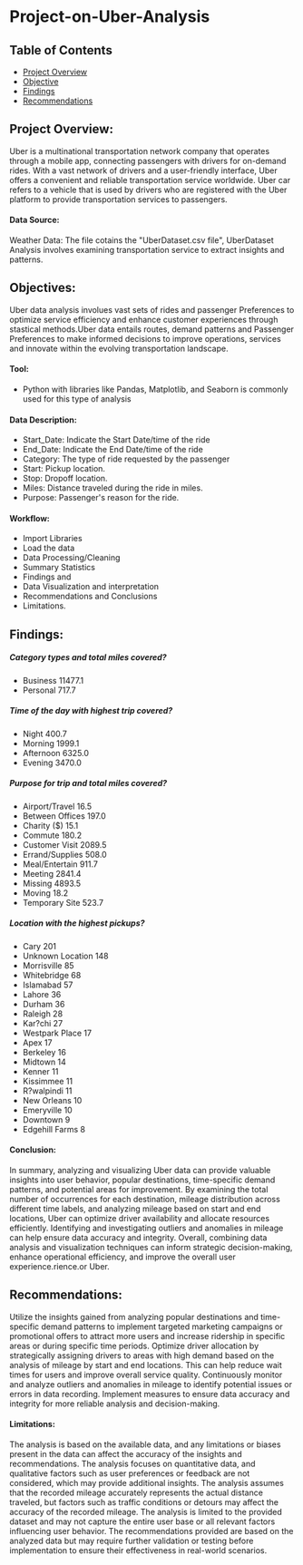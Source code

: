 # Project-on-Uber-Analysis

## Table of Contents
- [Project Overview](#project-overview)
- [Objective](#objective)
- [Findings](#findings)
- [Recommendations](#recommendations)

## Project Overview:
Uber is a multinational transportation network company that operates through a mobile app, connecting passengers with drivers for on-demand rides. With a vast network of drivers and a user-friendly interface, Uber offers a convenient and reliable transportation service worldwide. Uber car refers to a vehicle that is used by drivers who are registered with the Uber platform to provide transportation services to passengers.

#### Data Source:
Weather Data: The file cotains the "UberDataset.csv file", UberDataset Analysis involves examining transportation service to extract insights and patterns. 


## Objectives:
Uber data analysis involues vast sets of rides and passenger Preferences to optimize service efficiency and enhance customer experiences through stastical methods.Uber data entails routes, demand patterns and Passenger Preferences to make informed decisions to improve operations, services and innovate within the evolving transportation landscape.


#### Tool:
- Python with libraries like Pandas, Matplotlib, and Seaborn is commonly used for this type of analysis


#### Data Description:
- Start_Date: Indicate the Start Date/time of the ride
- End_Date: Indicate the End Date/time of the ride
- Category: The type of ride requested by the passenger
- Start: Pickup location.
- Stop: Dropoff location.
- Miles: Distance traveled during the ride in miles.
- Purpose: Passenger's reason for the ride.

#### Workflow:
- Import Libraries
- Load the data
- Data Processing/Cleaning
- Summary Statistics
- Findings and 
- Data Visualization and interpretation
- Recommendations and Conclusions
- Limitations.

## Findings:
##### Category types and total miles covered?
- Business    11477.1
- Personal      717.7

##### Time of the day with highest trip covered?
- Night         400.7
- Morning      1999.1
- Afternoon    6325.0
- Evening      3470.0

##### Purpose for trip and total miles covered?
- Airport/Travel       16.5
- Between Offices     197.0
- Charity ($)          15.1
- Commute             180.2
- Customer Visit     2089.5
- Errand/Supplies     508.0
- Meal/Entertain      911.7
- Meeting            2841.4
- Missing            4893.5
- Moving               18.2
- Temporary Site      523.7

##### Location with the highest pickups?
- Cary                201
- Unknown Location    148
- Morrisville          85
- Whitebridge          68
- Islamabad            57
- Lahore               36
- Durham               36
- Raleigh              28
- Kar?chi              27
- Westpark Place       17
- Apex                 17
- Berkeley             16
- Midtown              14
- Kenner               11
- Kissimmee            11
- R?walpindi           11
- New Orleans          10
- Emeryville           10
- Downtown              9
- Edgehill Farms        8

#### Conclusion:
In summary, analyzing and visualizing Uber data can provide valuable insights into user behavior, popular destinations, time-specific demand patterns, and potential areas for improvement. By examining the total number of occurrences for each destination, mileage distribution across different time labels, and analyzing mileage based on start and end locations, Uber can optimize driver availability and allocate resources efficiently. Identifying and investigating outliers and anomalies in mileage can help ensure data accuracy and integrity. Overall, combining data analysis and visualization techniques can inform strategic decision-making, enhance operational efficiency, and improve the overall user experience.rience.or Uber.


## Recommendations:
Utilize the insights gained from analyzing popular destinations and time-specific demand patterns to implement targeted marketing campaigns or promotional offers to attract more users and increase ridership in specific areas or during specific time periods. Optimize driver allocation by strategically assigning drivers to areas with high demand based on the analysis of mileage by start and end locations. This can help reduce wait times for users and improve overall service quality. Continuously monitor and analyze outliers and anomalies in mileage to identify potential issues or errors in data recording. Implement measures to ensure data accuracy and integrity for more reliable analysis and decision-making.

#### Limitations:
The analysis is based on the available data, and any limitations or biases present in the data can affect the accuracy of the insights and recommendations. The analysis focuses on quantitative data, and qualitative factors such as user preferences or feedback are not considered, which may provide additional insights. The analysis assumes that the recorded mileage accurately represents the actual distance traveled, but factors such as traffic conditions or detours may affect the accuracy of the recorded mileage. The analysis is limited to the provided dataset and may not capture the entire user base or all relevant factors influencing user behavior. The recommendations provided are based on the analyzed data but may require further validation or testing before implementation to ensure their effectiveness in real-world scenarios.
